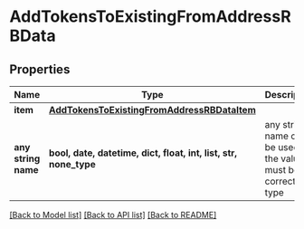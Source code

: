 # AddTokensToExistingFromAddressRBData


## Properties
Name | Type | Description | Notes
------------ | ------------- | ------------- | -------------
**item** | [**AddTokensToExistingFromAddressRBDataItem**](AddTokensToExistingFromAddressRBDataItem.md) |  | 
**any string name** | **bool, date, datetime, dict, float, int, list, str, none_type** | any string name can be used but the value must be the correct type | [optional]

[[Back to Model list]](../README.md#documentation-for-models) [[Back to API list]](../README.md#documentation-for-api-endpoints) [[Back to README]](../README.md)


